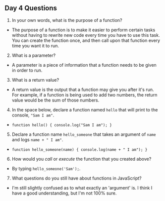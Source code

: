 ## Day 4 Questions

1. In your own words, what is the purpose of a function?
* The purpose of a function is to make it easier to perform certain tasks without having to rewrite new code every time you have to use this task.  You can create the function once, and then call upon that function every time you want it to run.

2. What is a parameter? 
* A parameter is a piece of information that a function needs to be given in order to run.

3. What is a return value?
* A return value is the output that a function may give you after it's run.  For example, if a function is being used to add two numbers, the return value would be the sum of those numbers.

4. In the space below, declare a function named `hello` that will print to the console, `"Sam I am"`.
* `function hello() {
    console.log("Sam I am");
}`

5. Declare a function name `hello_someone` that takes an argument of `name` and logs `name + " I am"`.
* `function hello_someone(name) {
    console.log(name + " I am");
}`

6. How would you _call_ or _execute_ the function that you created above?
* By typing `hello_someone('Sam');`.

7. What questions do you still have about functions in JavaScript?
* I'm still slightly confused as to what exactly an 'argument' is.  I think I have a good understanding, but I'm not 100% sure.

